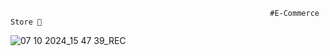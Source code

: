                                                               #E-Commerce Store 🛒
![07 10 2024_15 47 39_REC](https://github.com/user-attachments/assets/d1272f61-f26b-4fc4-9714-f2aab33eb526)

